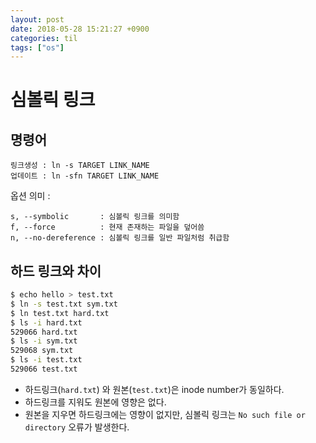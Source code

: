 ```yaml
---
layout: post
date: 2018-05-28 15:21:27 +0900
categories: til
tags: ["os"]
---
```


# 심볼릭 링크

## 명령어

```text
링크생성 : ln -s TARGET LINK_NAME
업데이트 : ln -sfn TARGET LINK_NAME
```

옵션 의미 :

```text
s, --symbolic       : 심볼릭 링크를 의미함
f, --force          : 현재 존재하는 파일을 덮어씀
n, --no-dereference : 심볼릭 링크를 일반 파일처럼 취급함
```

## 하드 링크와 차이

```bash
$ echo hello > test.txt
$ ln -s test.txt sym.txt
$ ln test.txt hard.txt
$ ls -i hard.txt
529066 hard.txt
$ ls -i sym.txt
529068 sym.txt
$ ls -i test.txt
529066 test.txt
```

- 하드링크(`hard.txt`) 와 원본(`test.txt`)은 inode number가 동일하다.
- 하드링크를 지워도 원본에 영향은 없다.
- 원본을 지우면 하드링크에는 영향이 없지만, 심볼릭 링크는 `No such file or directory` 오류가 발생한다.
